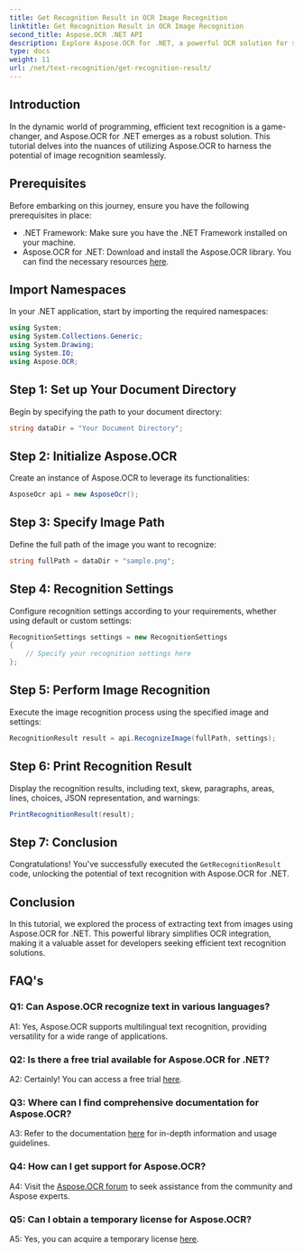```yaml
---
title: Get Recognition Result in OCR Image Recognition
linktitle: Get Recognition Result in OCR Image Recognition
second_title: Aspose.OCR .NET API
description: Explore Aspose.OCR for .NET, a powerful OCR solution for seamless text recognition in images.
type: docs
weight: 11
url: /net/text-recognition/get-recognition-result/
---
```

## Introduction

In the dynamic world of programming, efficient text recognition is a game-changer, and Aspose.OCR for .NET emerges as a robust solution. This tutorial delves into the nuances of utilizing Aspose.OCR to harness the potential of image recognition seamlessly.

## Prerequisites

Before embarking on this journey, ensure you have the following prerequisites in place:

- .NET Framework: Make sure you have the .NET Framework installed on your machine.
- Aspose.OCR for .NET: Download and install the Aspose.OCR library. You can find the necessary resources [here](https://releases.aspose.com/ocr/net/).

## Import Namespaces

In your .NET application, start by importing the required namespaces:

```csharp
using System;
using System.Collections.Generic;
using System.Drawing;
using System.IO;
using Aspose.OCR;
```

## Step 1: Set up Your Document Directory

Begin by specifying the path to your document directory:

```csharp
string dataDir = "Your Document Directory";
```

## Step 2: Initialize Aspose.OCR

Create an instance of Aspose.OCR to leverage its functionalities:

```csharp
AsposeOcr api = new AsposeOcr();
```

## Step 3: Specify Image Path

Define the full path of the image you want to recognize:

```csharp
string fullPath = dataDir + "sample.png";
```

## Step 4: Recognition Settings

Configure recognition settings according to your requirements, whether using default or custom settings:

```csharp
RecognitionSettings settings = new RecognitionSettings
{
    // Specify your recognition settings here
};
```

## Step 5: Perform Image Recognition

Execute the image recognition process using the specified image and settings:

```csharp
RecognitionResult result = api.RecognizeImage(fullPath, settings);
```

## Step 6: Print Recognition Result

Display the recognition results, including text, skew, paragraphs, areas, lines, choices, JSON representation, and warnings:

```csharp
PrintRecognitionResult(result);
```

## Step 7: Conclusion

Congratulations! You've successfully executed the `GetRecognitionResult` code, unlocking the potential of text recognition with Aspose.OCR for .NET.

## Conclusion

In this tutorial, we explored the process of extracting text from images using Aspose.OCR for .NET. This powerful library simplifies OCR integration, making it a valuable asset for developers seeking efficient text recognition solutions.

## FAQ's

### Q1: Can Aspose.OCR recognize text in various languages?

A1: Yes, Aspose.OCR supports multilingual text recognition, providing versatility for a wide range of applications.

### Q2: Is there a free trial available for Aspose.OCR for .NET?

A2: Certainly! You can access a free trial [here](https://releases.aspose.com/).

### Q3: Where can I find comprehensive documentation for Aspose.OCR?

A3: Refer to the documentation [here](https://reference.aspose.com/ocr/net/) for in-depth information and usage guidelines.

### Q4: How can I get support for Aspose.OCR?

A4: Visit the [Aspose.OCR forum](https://forum.aspose.com/c/ocr/16) to seek assistance from the community and Aspose experts.

### Q5: Can I obtain a temporary license for Aspose.OCR?

A5: Yes, you can acquire a temporary license [here](https://purchase.aspose.com/temporary-license/).
